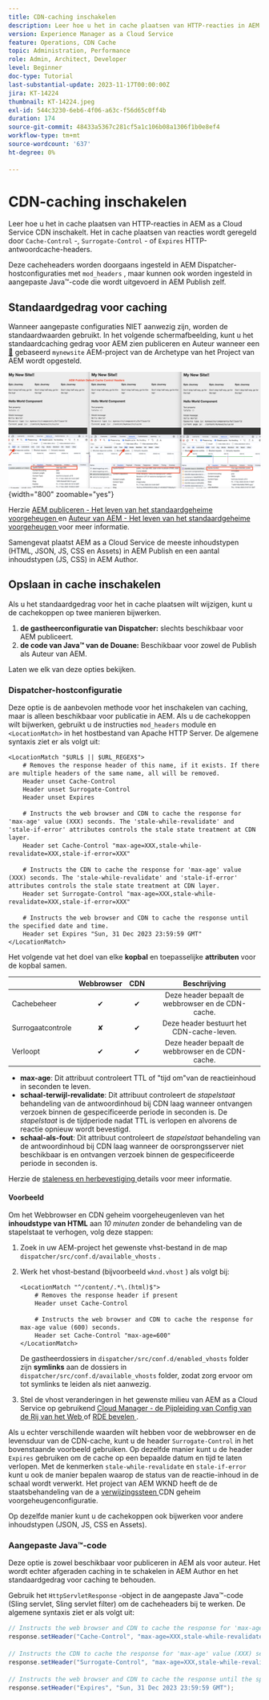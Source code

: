 ```yaml
---
title: CDN-caching inschakelen
description: Leer hoe u het in cache plaatsen van HTTP-reacties in AEM as a Cloud Service CDN inschakelt.
version: Experience Manager as a Cloud Service
feature: Operations, CDN Cache
topic: Administration, Performance
role: Admin, Architect, Developer
level: Beginner
doc-type: Tutorial
last-substantial-update: 2023-11-17T00:00:00Z
jira: KT-14224
thumbnail: KT-14224.jpeg
exl-id: 544c3230-6eb6-4f06-a63c-f56d65c0ff4b
duration: 174
source-git-commit: 48433a5367c281cf5a1c106b08a1306f1b0e8ef4
workflow-type: tm+mt
source-wordcount: '637'
ht-degree: 0%

---
```


# CDN-caching inschakelen

Leer hoe u het in cache plaatsen van HTTP-reacties in AEM as a Cloud Service CDN inschakelt. Het in cache plaatsen van reacties wordt geregeld door `Cache-Control` -, `Surrogate-Control` - of `Expires` HTTP-antwoordcache-headers.

Deze cacheheaders worden doorgaans ingesteld in AEM Dispatcher-hostconfiguraties met `mod_headers` , maar kunnen ook worden ingesteld in aangepaste Java™-code die wordt uitgevoerd in AEM Publish zelf.

## Standaardgedrag voor caching

Wanneer aangepaste configuraties NIET aanwezig zijn, worden de standaardwaarden gebruikt. In het volgende schermafbeelding, kunt u het standaardcaching gedrag voor AEM zien publiceren en Auteur wanneer een [&#128279;](https://github.com/adobe/aem-project-archetype) gebaseerd `mynewsite` AEM-project van de Archetype van het Project van AEM  wordt opgesteld.

![ Standaard caching gedrag ](../assets/how-to/aem-publish-default-cache-headers.png){width="800" zoomable="yes"}

Herzie [ AEM publiceren - Het leven van het standaardgeheime voorgeheugen ](https://experienceleague.adobe.com/docs/experience-manager-learn/cloud-service/caching/publish.html#cdn-cache-life) en [ Auteur van AEM - Het leven van het standaardgeheime voorgeheugen ](https://experienceleague.adobe.com/docs/experience-manager-learn/cloud-service/caching/author.html?#default-cache-life) voor meer informatie.

Samengevat plaatst AEM as a Cloud Service de meeste inhoudstypen (HTML, JSON, JS, CSS en Assets) in AEM Publish en een aantal inhoudstypen (JS, CSS) in AEM Author.

## Opslaan in cache inschakelen

Als u het standaardgedrag voor het in cache plaatsen wilt wijzigen, kunt u de cachekoppen op twee manieren bijwerken.

1. **de gastheerconfiguratie van Dispatcher:** slechts beschikbaar voor AEM publiceert.
1. **de code van Java™ van de Douane:** Beschikbaar voor zowel de Publish als Auteur van AEM.

Laten we elk van deze opties bekijken.

### Dispatcher-hostconfiguratie

Deze optie is de aanbevolen methode voor het inschakelen van caching, maar is alleen beschikbaar voor publicatie in AEM. Als u de cachekoppen wilt bijwerken, gebruikt u de instructies `mod_headers` module en `<LocationMatch>` in het hostbestand van Apache HTTP Server. De algemene syntaxis ziet er als volgt uit:

```
<LocationMatch "$URL$ || $URL_REGEX$">
    # Removes the response header of this name, if it exists. If there are multiple headers of the same name, all will be removed.
    Header unset Cache-Control
    Header unset Surrogate-Control
    Header unset Expires

    # Instructs the web browser and CDN to cache the response for 'max-age' value (XXX) seconds. The 'stale-while-revalidate' and 'stale-if-error' attributes controls the stale state treatment at CDN layer.
    Header set Cache-Control "max-age=XXX,stale-while-revalidate=XXX,stale-if-error=XXX"
    
    # Instructs the CDN to cache the response for 'max-age' value (XXX) seconds. The 'stale-while-revalidate' and 'stale-if-error' attributes controls the stale state treatment at CDN layer.
    Header set Surrogate-Control "max-age=XXX,stale-while-revalidate=XXX,stale-if-error=XXX"
    
    # Instructs the web browser and CDN to cache the response until the specified date and time.
    Header set Expires "Sun, 31 Dec 2023 23:59:59 GMT"
</LocationMatch>
```

Het volgende vat het doel van elke **kopbal** en toepasselijke **attributen** voor de kopbal samen.

|                     | Webbrowser | CDN | Beschrijving |
|---------------------|:-----------:|:---------:|:-----------:|
| Cachebeheer | ✔ | ✔ | Deze header bepaalt de webbrowser en de CDN-cache. |
| Surrogaatcontrole | ✘ | ✔ | Deze header bestuurt het CDN-cache-leven. |
| Verloopt | ✔ | ✔ | Deze header bepaalt de webbrowser en de CDN-cache. |


- **max-age**: Dit attribuut controleert TTL of &quot;tijd om&quot;van de reactieinhoud in seconden te leven.
- **schaal-terwijl-revalidate**: Dit attribuut controleert de _stapelstaat_ behandeling van de antwoordinhoud bij CDN laag wanneer ontvangen verzoek binnen de gespecificeerde periode in seconden is. De _stapelstaat_ is de tijdperiode nadat TTL is verlopen en alvorens de reactie opnieuw wordt bevestigd.
- **schaal-als-fout**: Dit attribuut controleert de _stapelstaat_ behandeling van de antwoordinhoud bij CDN laag wanneer de oorsprongsserver niet beschikbaar is en ontvangen verzoek binnen de gespecificeerde periode in seconden is.

Herzie de [ staleness en herbevestiging ](https://developer.fastly.com/learning/concepts/edge-state/cache/stale/) details voor meer informatie.

#### Voorbeeld

Om het Webbrowser en CDN geheim voorgeheugenleven van het **inhoudstype van HTML** aan _10 minuten_ zonder de behandeling van de stapelstaat te verhogen, volg deze stappen:

1. Zoek in uw AEM-project het gewenste vhst-bestand in de map `dispatcher/src/conf.d/available_vhosts` .
1. Werk het vhost-bestand (bijvoorbeeld `wknd.vhost` ) als volgt bij:

   ```
   <LocationMatch "^/content/.*\.(html)$">
       # Removes the response header if present
       Header unset Cache-Control
   
       # Instructs the web browser and CDN to cache the response for max-age value (600) seconds.
       Header set Cache-Control "max-age=600"
   </LocationMatch>
   ```

   De gastheerdossiers in `dispatcher/src/conf.d/enabled_vhosts` folder zijn **symlinks** aan de dossiers in `dispatcher/src/conf.d/available_vhosts` folder, zodat zorg ervoor om tot symlinks te leiden als niet aanwezig.
1. Stel de vhost veranderingen in het gewenste milieu van AEM as a Cloud Service op gebruikend [ Cloud Manager - de Pijpleiding van Config van de Rij van het Web ](https://experienceleague.adobe.com/docs/experience-manager-cloud-service/content/implementing/using-cloud-manager/cicd-pipelines/introduction-ci-cd-pipelines.html?#web-tier-config-pipelines) of [ RDE bevelen ](https://experienceleague.adobe.com/docs/experience-manager-learn/cloud-service/developing/rde/how-to-use.html?lang=en#deploy-apache-or-dispatcher-configuration).

Als u echter verschillende waarden wilt hebben voor de webbrowser en de levensduur van de CDN-cache, kunt u de header `Surrogate-Control` in het bovenstaande voorbeeld gebruiken. Op dezelfde manier kunt u de header `Expires` gebruiken om de cache op een bepaalde datum en tijd te laten verlopen. Met de kenmerken `stale-while-revalidate` en `stale-if-error` kunt u ook de manier bepalen waarop de status van de reactie-inhoud in de schaal wordt verwerkt. Het project van AEM WKND heeft de de staatsbehandeling van de a [ verwijzingssteen ](https://github.com/adobe/aem-guides-wknd/blob/main/dispatcher/src/conf.d/available_vhosts/wknd.vhost#L150-L155) CDN geheim voorgeheugenconfiguratie.

Op dezelfde manier kunt u de cachekoppen ook bijwerken voor andere inhoudstypen (JSON, JS, CSS en Assets).

### Aangepaste Java™-code

Deze optie is zowel beschikbaar voor publiceren in AEM als voor auteur. Het wordt echter afgeraden caching in te schakelen in AEM Author en het standaardgedrag voor caching te behouden.

Gebruik het `HttpServletResponse` -object in de aangepaste Java™-code (Sling servlet, Sling servlet filter) om de cacheheaders bij te werken. De algemene syntaxis ziet er als volgt uit:

```java
// Instructs the web browser and CDN to cache the response for 'max-age' value (XXX) seconds. The 'stale-while-revalidate' and 'stale-if-error' attributes controls the stale state treatment at CDN layer.
response.setHeader("Cache-Control", "max-age=XXX,stale-while-revalidate=XXX,stale-if-error=XXX");

// Instructs the CDN to cache the response for 'max-age' value (XXX) seconds. The 'stale-while-revalidate' and 'stale-if-error' attributes controls the stale state treatment at CDN layer.
response.setHeader("Surrogate-Control", "max-age=XXX,stale-while-revalidate=XXX,stale-if-error=XXX");

// Instructs the web browser and CDN to cache the response until the specified date and time.
response.setHeader("Expires", "Sun, 31 Dec 2023 23:59:59 GMT");
```
